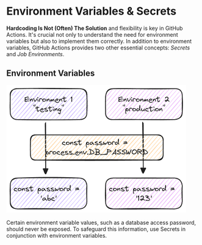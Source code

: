 # Environment Variables & Secrets

**Hardcoding Is Not (Often) The Solution** and flexibility is key in GitHub Actions. It's crucial not only to understand the need for environment variables but also to implement them correctly. In addition to environment variables, GitHub Actions provides two other essential concepts: _Secrets_ and _Job Environments_.

## Environment Variables

![env variables](./images/env-variables.excalidraw.png)

Certain environment variable values, such as a database access password, should never be exposed. To safeguard this information, use Secrets in conjunction with environment variables.
